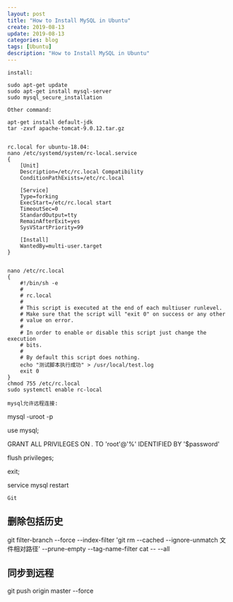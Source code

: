 ```yaml
---
layout: post
title: "How to Install MySQL in Ubuntu"
create: 2019-08-13
update: 2019-08-13
categories: blog
tags: [Ubuntu]
description: "How to Install MySQL in Ubuntu"
---
```


```
install:

sudo apt-get update
sudo apt-get install mysql-server
sudo mysql_secure_installation

Other command:

apt-get install default-jdk
tar -zxvf apache-tomcat-9.0.12.tar.gz


rc.local for ubuntu-18.04:
nano /etc/systemd/system/rc-local.service
{
    [Unit]
    Description=/etc/rc.local Compatibility
    ConditionPathExists=/etc/rc.local
    
    [Service]
    Type=forking
    ExecStart=/etc/rc.local start
    TimeoutSec=0
    StandardOutput=tty
    RemainAfterExit=yes
    SysVStartPriority=99
    
    [Install]
    WantedBy=multi-user.target
}


nano /etc/rc.local
{
    #!/bin/sh -e
    #
    # rc.local
    #
    # This script is executed at the end of each multiuser runlevel.
    # Make sure that the script will "exit 0" on success or any other
    # value on error.
    #
    # In order to enable or disable this script just change the execution
    # bits.
    #
    # By default this script does nothing.
    echo "测试脚本执行成功" > /usr/local/test.log
    exit 0
}
chmod 755 /etc/rc.local
sudo systemctl enable rc-local

```


`mysql允许远程连接:`

mysql -uroot -p

use mysql;

GRANT ALL PRIVILEGES ON *.* TO 'root'@'%' IDENTIFIED BY '$password'

flush privileges;

exit;

service mysql restart



`Git`
## 删除包括历史
git filter-branch --force --index-filter 'git rm --cached --ignore-unmatch 文件相对路径' --prune-empty --tag-name-filter cat -- --all
## 同步到远程
git push origin master --force